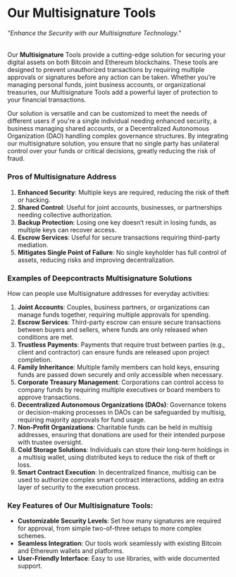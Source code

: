 # Our Multisignature Tools

###### "Enhance the Security with our Multisignature Technology."

Our **Multisignature** Tools provide a cutting-edge solution for securing your digital assets on both Bitcoin and Ethereum blockchains. These tools are designed to prevent unauthorized transactions by requiring multiple approvals or signatures before any action can be taken. Whether you’re managing personal funds, joint business accounts, or organizational treasuries, our Multisignature Tools add a powerful layer of protection to your financial transactions.

Our solution is versatile and can be customized to meet the needs of different users if you're a single individual needing enhanced security, a business managing shared accounts, or a Decentralized Autonomous Organization (DAO) handling complex governance structures.
By integrating our multisignature solution, you ensure that no single party has unilateral control over your funds or critical decisions, greatly reducing the risk of fraud.

### **Pros of Multisignature Address**

1. **Enhanced Security**: Multiple keys are required, reducing the risk of theft or hacking.
2. **Shared Control**: Useful for joint accounts, businesses, or partnerships needing collective authorization.
3. **Backup Protection**: Losing one key doesn’t result in losing funds, as multiple keys can recover access.
4. **Escrow Services**: Useful for secure transactions requiring third-party mediation.
5. **Mitigates Single Point of Failure**: No single keyholder has full control of assets, reducing risks and improving decentralization.

### **Examples of Deepcontracts Multisignature Solutions**

How can people use Multisignature addresses for everyday activities:

1. **Joint Accounts**: Couples, business partners, or organizations can manage funds together, requiring multiple approvals for spending.
2. **Escrow Services**: Third-party escrow can ensure secure transactions between buyers and sellers, where funds are only released when conditions are met.
3. **Trustless Payments**: Payments that require trust between parties (e.g., client and contractor) can ensure funds are released upon project completion.
4. **Family Inheritance**: Multiple family members can hold keys, ensuring funds are passed down securely and only accessible when necessary.
5. **Corporate Treasury Management**: Corporations can control access to company funds by requiring multiple executives or board members to approve transactions.
6. **Decentralized Autonomous Organizations (DAOs)**: Governance tokens or decision-making processes in DAOs can be safeguarded by multisig, requiring majority approvals for fund usage.
7. **Non-Profit Organizations**: Charitable funds can be held in multisig addresses, ensuring that donations are used for their intended purpose with trustee oversight.
8. **Cold Storage Solutions**: Individuals can store their long-term holdings in a multisig wallet, using distributed keys to reduce the risk of theft or loss.
9. **Smart Contract Execution**: In decentralized finance, multisig can be used to authorize complex smart contract interactions, adding an extra layer of security to the execution process.

### Key Features of Our Multisignature Tools:
- **Customizable Security Levels**: Set how many signatures are required for approval, from simple two-of-three setups to more complex schemes.
- **Seamless Integration**: Our tools work seamlessly with existing Bitcoin and Ethereum wallets and platforms.
- **User-Friendly Interface**: Easy to use libraries, with wide documented support.
